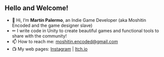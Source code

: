 <h2>Hello and Welcome!</h2>

- 👋 Hi, I’m <b>Martín Palermo</b>, an Indie Game Developer (aka Moshitin Encoded and the game designer slave)
- ✏ I write code in Unity to create beautiful games and functional tools to share with the community!
- 📫 How to reach me: moshitin.encoded@gmail.com
- 📺 My web pages: [Instagram](https://www.instagram.com/moshitinencoded/) | [Itch.io](https://moshitin-encoded.itch.io/)

<!---
MoshitinEncoded/MoshitinEncoded is a ✨ special ✨ repository because its `README.md` (this file) appears on your GitHub profile.
You can click the Preview link to take a look at your changes.
--->
